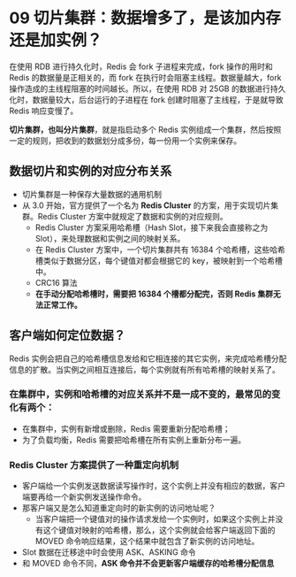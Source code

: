 # 09 切片集群：数据增多了，是该加内存还是加实例？

在使用 RDB 进行持久化时，Redis 会 fork 子进程来完成，fork 操作的用时和 Redis 的数据量是正相关的，而 fork 在执行时会阻塞主线程。数据量越大，fork 操作造成的主线程阻塞的时间越长。所以，在使用 RDB 对 25GB 的数据进行持久化时，数据量较大，后台运行的子进程在 fork 创建时阻塞了主线程，于是就导致 Redis 响应变慢了。

**切片集群，也叫分片集群**，就是指启动多个 Redis 实例组成一个集群，然后按照一定的规则，把收到的数据划分成多份，每一份用一个实例来保存。

## 数据切片和实例的对应分布关系

- 切片集群是一种保存大量数据的通用机制
- 从 3.0 开始，官方提供了一个名为 **Redis Cluster** 的方案，用于实现切片集群。Redis Cluster 方案中就规定了数据和实例的对应规则。
  - Redis Cluster 方案采用哈希槽（Hash Slot，接下来我会直接称之为 Slot），来处理数据和实例之间的映射关系。
  - 在 Redis Cluster 方案中，一个切片集群共有 16384 个哈希槽，这些哈希槽类似于数据分区，每个键值对都会根据它的 key，被映射到一个哈希槽中。
  - CRC16 算法
  - **在手动分配哈希槽时，需要把 16384 个槽都分配完，否则 Redis 集群无法正常工作。**

## 客户端如何定位数据？

Redis 实例会把自己的哈希槽信息发给和它相连接的其它实例，来完成哈希槽分配信息的扩散。当实例之间相互连接后，每个实例就有所有哈希槽的映射关系了。

### 在集群中，实例和哈希槽的对应关系并不是一成不变的，最常见的变化有两个：

- 在集群中，实例有新增或删除，Redis 需要重新分配哈希槽；
- 为了负载均衡，Redis 需要把哈希槽在所有实例上重新分布一遍。

### Redis Cluster 方案提供了一种重定向机制

- 客户端给一个实例发送数据读写操作时，这个实例上并没有相应的数据，客户端要再给一个新实例发送操作命令。
- 那客户端又是怎么知道重定向时的新实例的访问地址呢？
  - 当客户端把一个键值对的操作请求发给一个实例时，如果这个实例上并没有这个键值对映射的哈希槽，那么，这个实例就会给客户端返回下面的 MOVED 命令响应结果，这个结果中就包含了新实例的访问地址。
- Slot 数据在迁移途中时会使用 ASK、ASKING 命令
- 和 MOVED 命令不同，**ASK 命令并不会更新客户端缓存的哈希槽分配信息**